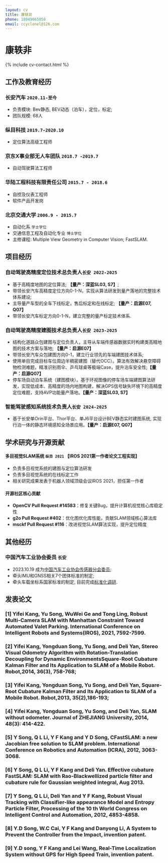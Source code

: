 ```yaml
---
layout: cv
title: 康轶非 
phone: 18049665058
email: ccyclonel@126.com
---
```

# 康轶非

<!--
include contact information from the front matter
Supported arguments:
    - homepage: url, text
    - phone
    - email
-->
{% include cv-contact.html %}

## 工作及教育经历
### __长安汽车__ `2020.11-至今`
- 负责模块: Bev静态, BEV动态（泊车），定位，标定;
- 团队规模: 68人

### __纵目科技__ `2019.7-2020.10`
- 定位算法高级工程师

### __京东X事业部无人车团队__ `2018.7 -2019.7`
- 自动驾驶算法工程师

### __华陆工程科技有限责任公司__ `2015.7 - 2018.6`
- 自控及仪表工程师
- 软件产品开发岗

### __北京交通大学__ `2006.9 - 2015.7`
- 自动化系 `学士学位`
- 交通信息工程及自动化专业 `博士学位`
- 主修课程: Multiple View Geometry in Computer Vision; FastSLAM.

## 项目经历

### __自动驾驶高精度定位技术总负责人__`长安 2022-2025`
- 基于高精度地图的定位算法; **【量产：深蓝SL03, S7】**;
- 带领长安汽车高精度定位方向0-1-N，实现从算法研发到量产落地的完整技术体系建设;
- 主导量产车型的全车下线标定，售后标定和在线标定; **【量产：启源E07, Q07】**
- 带领长安汽车标定方向0-1-N，建立完整的量产标定技术体系.

### __自动驾驶高精度建图技术总负责人__`长安 2023-2025`
- 结构化道路众包建图与定位负责人，主导从车端传感器数据实时构建类高精地图的技术方案与落地; **【量产：启源E07】**
- 带领长安汽车众包建图方向0-1，建立行业领先的车端建图技术体系;
- 使用单目完成目标车位周边半稠密建图（替代OCC）。算法有效解决悬空障碍物检测难题，精准识别雨伞、乒乓球桌等极端Case，提升泊车安全性;**【量产：启源Q07】**
- 停车场自动泊车系统（建图模块）。基于环视图像的停车场车端建图算法研发，实现低成本、高精度的场内地图构建，解决GPS信号缺失环境下的高精度定位难题，支持AVP功能量产落地。**【量产：深蓝SL03, S7】**

### __智能驾驶感知系统技术负责人__`长安 2024-2025`
- 基于长安单Orin平台、Thor平台、单J6平台设计BEV静态实时建图系统, 实现行泊一体的静态环境感知全场景应用。**【量产：启源E07, Q07】**

## 学术研究与开源贡献

#### __多目视觉SLAM系统__ `纵目 2021` **【IROS 2021第一作者论文工程实现】**
- 负责多目视觉系统的建图与定位算法研发
- 负责多目视觉系统的在线标定工作
- 相关研究成果发表于机器人领域顶级会议IROS 2021，担任第一作者

#### __开源社区核心贡献__
- **OpenCV Pull Request #14583**：修复关键Bug，提升计算机视觉核心库稳定性
- **g2o Pull Request #402**：优化图优化库性能，贡献SLAM领域核心算法库
- **msckf Pull Request #116**：改进视觉SLAM算法实现，提升定位精度

## 其他经历

### __中国汽车工业协会委员__ `长安`
- 2023.10.19 成为[中国汽车工业协会传感器分会委员](https://www.sae-china.org/branch/366);
- 牵头IMU和GNSS相关7个团体标准的制定;
- 牵头车载坐标系国家标准的制定, 目前完成[标准化调研](http://www.catarc.org.cn/upload/202312/25/202312251456042419.pdf).

## 发表论文

### [1] __Yifei Kang__, Yu Song, WuWei Ge and Tong Ling, Robust Multi-Camera SLAM with Manhattan Constraint Toward Automated Valet Parking. International Conference on Intelligent Robots and Systems(__IROS__), 2021, 7592-7599.
### [2] __Yifei Kang__, Yongduan Song, Yu Song, and Deli Yan, Stereo Visual Odometry Algorithm with Rotation-Translation Decoupling for Dynamic EnvironmentsSquare-Root Cubature Kalman Filter and Its Application to SLAM of a Mobile Robot. Robot,2014, 36(3), 758-768;
### [3] __Yifei Kang__, Yongduan Song, Yu Song, and Deli Yan, Square-Root Cubature Kalman Filter and Its Application to SLAM of a Mobile Robot. Robot,2013, 35(2),186-193;
### [4] __Yifei Kang__, Yongduan Song, Yu Song, and Deli Yan, SLAM without odometer. Journal of ZHEJIANG University, 2014, 48(3): 414-422.
### [5] Y Song, Q L Li, __Y F Kang__ and Y D Song, CFastSLAM: a new Jacobian free solution to SLAM problem. International Conference on Robotics and Automation (__ICRA__), 2012, 3063-3068.
### [6] Y Song, Q L Li, __Y F Kang__ and Deli Yan. Effective cubature FastSLAM: SLAM with Rao-Blackwellized particle filter and cubature rule for Gaussian weighted integral, Aug 2013.
### [7] Y Song, Q L Li, Deli Yan and __Y F Kang__, Robust Visual Tracking with Classifier-like appearance Model and Entropy Particle Filter, Processing of the 10 th World Congress on Intelligent Control and Automation, 2012, 4853-4858.
### [8] Y.D Song, W.C Cai, __Y F Kang__ and Danyong Li, A System to Prevent the Controller from the Impact, invention patent.
### [9] Y.D song, __Y F Kang__ and Lei Wang, Real-Time Localization System without GPS for High Speed Train, invention patent.


<!-- ### Footer

Last updated: May 2013 -->
